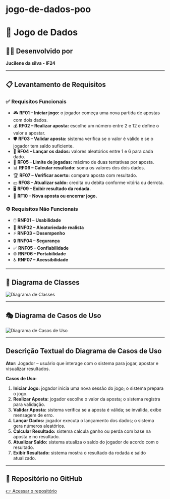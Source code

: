 # jogo-de-dados-poo
# 🎲 **Jogo de Dados**

## 👩‍💻 Desenvolvido por  
**Jucilene da silva - IF24**

---

## 📋 **Levantamento de Requisitos**

### ✅ Requisitos Funcionais
- 🎮 **RF01 – Iniciar jogo:** o jogador começa uma nova partida de apostas com dois dados.  
- 💰 **RF02 – Realizar aposta:** escolhe um número entre 2 e 12 e define o valor a apostar.  
- 🛡️ **RF03 – Validar aposta:** sistema verifica se o valor é válido e se o jogador tem saldo suficiente.  
- 🎲 **RF04 – Lançar os dados:** valores aleatórios entre 1 e 6 para cada dado.  
- 🔄 **RF05 – Limite de jogadas:** máximo de duas tentativas por aposta.  
- 📊 **RF06 – Calcular resultado:** soma os valores dos dois dados.  
- 🏆 **RF07 – Verificar acerto:** compara aposta com resultado.  
- 💵 **RF08 – Atualizar saldo:** credita ou debita conforme vitória ou derrota.  
- 🖥️ **RF09 – Exibir resultado da rodada.**  
- 🔁 **RF10 – Nova aposta ou encerrar jogo.**  

### ⚙️ Requisitos Não Funcionais
- 🖱️ **RNF01 – Usabilidade**  
- 🎲 **RNF02 – Aleatoriedade realista**  
- ⚡ **RNF03 – Desempenho**  
- 🔒 **RNF04 – Segurança**  
- ✅ **RNF05 – Confiabilidade**  
- 🌐 **RNF06 – Portabilidade**  
- ♿ **RNF07 – Acessibilidade**  

---

## 🧩 **Diagrama de Classes**
![Diagrama de Classes](https://github.com/user-attachments/assets/aca8498d-e0bf-4cb5-baf7-7f3eaf81d23a)

---

## 🎭 **Diagrama de Casos de Uso**
![Diagrama de Casos de Uso](https://github.com/user-attachments/assets/ffc29e55-fedb-406e-82a6-9bba4e5d4ad4)


---

## Descrição Textual do Diagrama de Casos de Uso
**Ator:** Jogador – usuário que interage com o sistema para jogar, apostar e visualizar resultados.

**Casos de Uso:**
1. **Iniciar Jogo:** jogador inicia uma nova sessão do jogo; o sistema prepara o jogo.  
2. **Realizar Aposta:** jogador escolhe o valor da aposta; o sistema registra para validação.  
3. **Validar Aposta:** sistema verifica se a aposta é válida; se inválida, exibe mensagem de erro.  
4. **Lançar Dados:** jogador executa o lançamento dos dados; o sistema gera números aleatórios.  
5. **Calcular Resultado:** sistema calcula ganho ou perda com base na aposta e no resultado.  
6. **Atualizar Saldo:** sistema atualiza o saldo do jogador de acordo com o resultado.  
7. **Exibir Resultado:** sistema mostra o resultado da rodada e saldo atualizado.

---

 ## 🔗 **Repositório no GitHub**
[👉 Acessar o repositório](https://github.com/jucilenesilva719-star/jogo-de-dados-poo.git)
